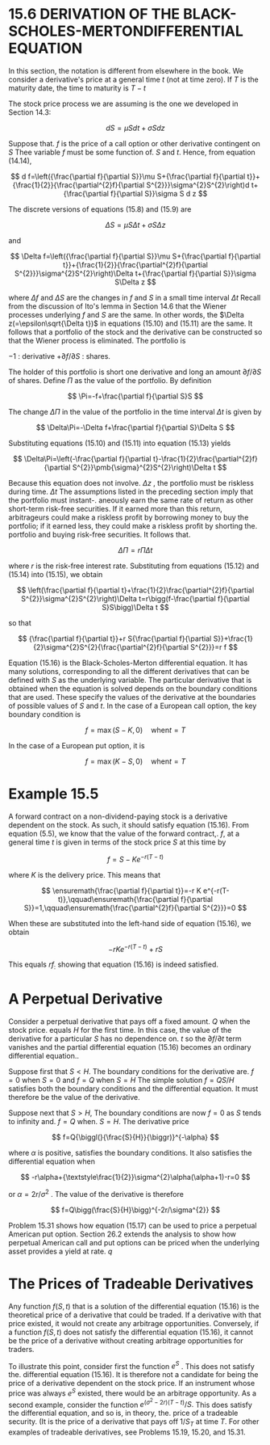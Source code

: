 # 15.6 DERIVATION OF THE BLACK-SCHOLES-MERTONDIFFERENTIAL EQUATION  

In this section, the notation is different from elsewhere in the book. We consider a derivative's price at a general time $t$ (not at time zero). If $T$ is the maturity date, the time to maturity is $T-t$  

The stock price process we are assuming is the one we developed in Section 14.3:  

$$
d S=\mu S d t+\sigma S d z
$$  

Suppose that. $f$ is the price of a call option or other derivative contingent on $S$ Thee variable $f$ must be some function of. $S$ and $t.$ Hence, from equation (14.14),  

$$
d f=\left({\frac{\partial f}{\partial S}}\mu S+{\frac{\partial f}{\partial t}}+{\frac{1}{2}}{\frac{\partial^{2}f}{\partial S^{2}}}\sigma^{2}S^{2}\right)d t+{\frac{\partial f}{\partial S}}\sigma S d z
$$  

The discrete versions of equations (15.8) and (15.9) are  

$$
\Delta S=\mu S\Delta t+\sigma S\Delta z
$$  

and  

$$
\Delta f=\left({\frac{\partial f}{\partial S}}\mu S+{\frac{\partial f}{\partial t}}+{\frac{1}{2}}{\frac{\partial^{2}f}{\partial S^{2}}}\sigma^{2}S^{2}\right)\Delta t+{\frac{\partial f}{\partial S}}\sigma S\Delta z
$$  

where $\Delta f$ and $\Delta S$ are the changes in $f$ and $S$ in a small time interval $\Delta t$ Recall from the discussion of Ito's lemma in Section 14.6 that the Wiener processes underlying $f$ and $S$ are the same. In other words, the $\Delta z(=\epsilon\sqrt{\Delta t})$ in equations (15.10) and (15.11) are the same. It follows that a portfolio of the stock and the derivative can be constructed so that the Wiener process is eliminated. The portfolio is  

$-1$ : derivative $+\partial f/\partial S$ : shares.  

The holder of this portfolio is short one derivative and long an amount $\partial f/\partial S$ of shares. Define $\Pi$ as the value of the portfolio. By definition  

$$
\Pi=-f+\frac{\partial f}{\partial S}S
$$  

The change $\Delta\Pi$ in the value of the portfolio in the time interval $\Delta t$ is given by  

$$
\Delta\Pi=-\Delta f+\frac{\partial f}{\partial S}\Delta S
$$  

Substituting equations (15.10) and (15.11) into equation (15.13) yields  

$$
\Delta\Pi=\left(-\frac{\partial f}{\partial t}-\frac{1}{2}\frac{\partial^{2}f}{\partial S^{2}}\pmb{\sigma}^{2}S^{2}\right)\Delta t
$$  

Because this equation does not involve. $\Delta z$ , the portfolio must be riskless during time. $\Delta t$ The assumptions listed in the preceding section imply that the portfolio must instant-. aneously earn the same rate of return as other short-term risk-free securities. If it earned more than this return, arbitrageurs could make a riskless profit by borrowing money to buy the portfolio; if it earned less, they could make a riskless profit by shorting the. portfolio and buying risk-free securities. It follows that.  

$$
\Delta\Pi=r\Pi\Delta t
$$  

where $r$ is the risk-free interest rate. Substituting from equations (15.12) and (15.14) into (15.15), we obtain  

$$
\left(\frac{\partial f}{\partial t}+\frac{1}{2}\frac{\partial^{2}f}{\partial S^{2}}\sigma^{2}S^{2}\right)\Delta t=r\bigg(f-\frac{\partial f}{\partial S}S\bigg)\Delta t
$$  

so that  

$$
{\frac{\partial f}{\partial t}}+r S{\frac{\partial f}{\partial S}}+\frac{1}{2}\sigma^{2}S^{2}{\frac{\partial^{2}f}{\partial S^{2}}}=r f
$$  

Equation (15.16) is the Black-Scholes-Merton differential equation. It has many solutions, corresponding to all the different derivatives that can be defined with $S$ as the underlying variable. The particular derivative that is obtained when the equation is solved depends on the boundary conditions that are used. These specify the values of the derivative at the boundaries of possible values of $S$ and $t.$ In the case of a European call option, the key boundary condition is  

$$
f=\operatorname*{max}(S-K,0)\quad\mathrm{when}t=T
$$  

In the case of a European put option, it is  

$$
f=\operatorname*{max}(K-S,0)\quad\mathrm{when}t=T
$$  

# Example 15.5  

A forward contract on a non-dividend-paying stock is a derivative dependent on the stock. As such, it should satisfy equation (15.16). From equation (5.5), we know that the value of the forward contract,. $f,$ at a general time $t$ is given in terms of the stock price $S$ at this time by  

$$
f=S-K e^{-r(T-t)}
$$  

where $K$ is the delivery price. This means that  

$$
\ensuremath{\frac{\partial f}{\partial t}}=-r K e^{-r(T-t)},\qquad\ensuremath{\frac{\partial f}{\partial S}}=1,\qquad\ensuremath{\frac{\partial^{2}f}{\partial S^{2}}}=0
$$  

When these are substituted into the left-hand side of equation (15.16), we obtain  

$$
-r K e^{-r(T-t)}+r S
$$  

This equals $r f_{:}$ showing that equation (15.16) is indeed satisfied.  

# A Perpetual Derivative  

Consider a perpetual derivative that pays off a fixed amount. $Q$ when the stock price. equals $H$ for the first time. In this case, the value of the derivative for a particular $S$ has no dependence on. $t$ so the $\partial f/\partial t$ term vanishes and the partial differential equation (15.16) becomes an ordinary differential equation..  

Suppose first that $S<H.$ The boundary conditions for the derivative are. $f=0$ when $S=0$ and $f=Q$ when $S=H$ The simple solution $f=Q S/H$ satisfies both the boundary conditions and the differential equation. It must therefore be the value of the derivative.  

Suppose next that $S>H,$ The boundary conditions are now $f=0$ as $S$ tends to infinity and. $f=Q$ when. $S=H.$ The derivative price  

$$
f=Q{\biggl(}{\frac{S}{H}}{\biggr)}^{-\alpha}
$$  

where $\alpha$ is positive, satisfies the boundary conditions. It also satisfies the differential equation when  

$$
-r\alpha+{\textstyle\frac{1}{2}}\sigma^{2}\alpha(\alpha+1)-r=0
$$  

or $\alpha=2r/\sigma^{2}$ . The value of the derivative is therefore  

$$
f=Q\bigg(\frac{S}{H}\bigg)^{-2r/\sigma^{2}}
$$  

Problem 15.31 shows how equation (15.17) can be used to price a perpetual American put option. Section 26.2 extends the analysis to show how perpetual American call and put options can be priced when the underlying asset provides a yield at rate. $q$  

# The Prices of Tradeable Derivatives  

Any function $f(S,t)$ that is a solution of the differential equation (15.16) is the theoretical price of a derivative that could be traded. If a derivative with that price existed, it would not create any arbitrage opportunities. Conversely, if a function $f(S,t)$ does not satisfy the differential equation (15.16), it cannot be the price of a derivative without creating arbitrage opportunities for traders.  

To illustrate this point, consider first the function $e^{S}$ . This does not satisfy the. differential equation (15.16). It is therefore not a candidate for being the price of a derivative dependent on the stock price. If an instrument whose price was always $e^{S}$ existed, there would be an arbitrage opportunity. As a second example, consider the function $e^{(\sigma^{2}-2r)(T-t)}/S.$ This does satisfy the differential equation, and so is, in theory, the. price of a tradeable security. (It is the price of a derivative that pays off $1/S_{T}$ at time $T.$ For other examples of tradeable derivatives, see Problems 15.19, 15.20, and 15.31.  
